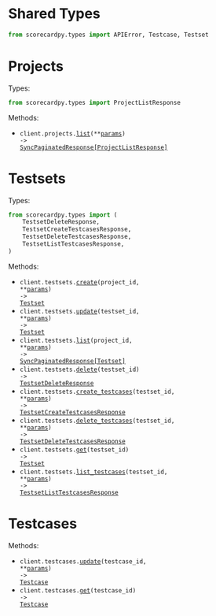 # Shared Types

```python
from scorecardpy.types import APIError, Testcase, Testset
```

# Projects

Types:

```python
from scorecardpy.types import ProjectListResponse
```

Methods:

- <code title="get /projects">client.projects.<a href="./src/scorecardpy/resources/projects.py">list</a>(\*\*<a href="src/scorecardpy/types/project_list_params.py">params</a>) -> <a href="./src/scorecardpy/types/project_list_response.py">SyncPaginatedResponse[ProjectListResponse]</a></code>

# Testsets

Types:

```python
from scorecardpy.types import (
    TestsetDeleteResponse,
    TestsetCreateTestcasesResponse,
    TestsetDeleteTestcasesResponse,
    TestsetListTestcasesResponse,
)
```

Methods:

- <code title="post /projects/{projectId}/testsets">client.testsets.<a href="./src/scorecardpy/resources/testsets.py">create</a>(project_id, \*\*<a href="src/scorecardpy/types/testset_create_params.py">params</a>) -> <a href="./src/scorecardpy/types/shared/testset.py">Testset</a></code>
- <code title="patch /testsets/{testsetId}">client.testsets.<a href="./src/scorecardpy/resources/testsets.py">update</a>(testset_id, \*\*<a href="src/scorecardpy/types/testset_update_params.py">params</a>) -> <a href="./src/scorecardpy/types/shared/testset.py">Testset</a></code>
- <code title="get /projects/{projectId}/testsets">client.testsets.<a href="./src/scorecardpy/resources/testsets.py">list</a>(project_id, \*\*<a href="src/scorecardpy/types/testset_list_params.py">params</a>) -> <a href="./src/scorecardpy/types/shared/testset.py">SyncPaginatedResponse[Testset]</a></code>
- <code title="delete /testsets/{testsetId}">client.testsets.<a href="./src/scorecardpy/resources/testsets.py">delete</a>(testset_id) -> <a href="./src/scorecardpy/types/testset_delete_response.py">TestsetDeleteResponse</a></code>
- <code title="post /testsets/{testsetId}/testcases">client.testsets.<a href="./src/scorecardpy/resources/testsets.py">create_testcases</a>(testset_id, \*\*<a href="src/scorecardpy/types/testset_create_testcases_params.py">params</a>) -> <a href="./src/scorecardpy/types/testset_create_testcases_response.py">TestsetCreateTestcasesResponse</a></code>
- <code title="delete /testsets/{testsetId}/testcases">client.testsets.<a href="./src/scorecardpy/resources/testsets.py">delete_testcases</a>(testset_id, \*\*<a href="src/scorecardpy/types/testset_delete_testcases_params.py">params</a>) -> <a href="./src/scorecardpy/types/testset_delete_testcases_response.py">TestsetDeleteTestcasesResponse</a></code>
- <code title="get /testsets/{testsetId}">client.testsets.<a href="./src/scorecardpy/resources/testsets.py">get</a>(testset_id) -> <a href="./src/scorecardpy/types/shared/testset.py">Testset</a></code>
- <code title="get /testsets/{testsetId}/testcases">client.testsets.<a href="./src/scorecardpy/resources/testsets.py">list_testcases</a>(testset_id, \*\*<a href="src/scorecardpy/types/testset_list_testcases_params.py">params</a>) -> <a href="./src/scorecardpy/types/testset_list_testcases_response.py">TestsetListTestcasesResponse</a></code>

# Testcases

Methods:

- <code title="put /testcases/{testcaseId}">client.testcases.<a href="./src/scorecardpy/resources/testcases.py">update</a>(testcase_id, \*\*<a href="src/scorecardpy/types/testcase_update_params.py">params</a>) -> <a href="./src/scorecardpy/types/shared/testcase.py">Testcase</a></code>
- <code title="get /testcases/{testcaseId}">client.testcases.<a href="./src/scorecardpy/resources/testcases.py">get</a>(testcase_id) -> <a href="./src/scorecardpy/types/shared/testcase.py">Testcase</a></code>
